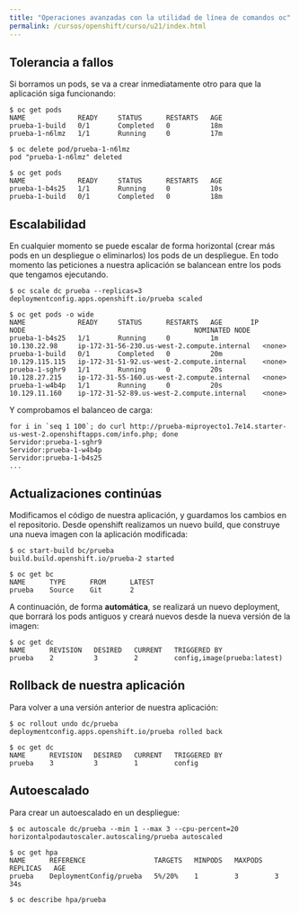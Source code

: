 ```yaml
---
title: "Operaciones avanzadas con la utilidad de línea de comandos oc"
permalink: /cursos/openshift/curso/u21/index.html
---
```


## Tolerancia a fallos

Si borramos un pods, se va a crear inmediatamente otro para que la aplicación siga funcionando:

    $ oc get pods
    NAME             READY     STATUS      RESTARTS   AGE
    prueba-1-build   0/1       Completed   0          18m
    prueba-1-n6lmz   1/1       Running     0          17m
    
    $ oc delete pod/prueba-1-n6lmz
    pod "prueba-1-n6lmz" deleted
    
    $ oc get pods
    NAME             READY     STATUS      RESTARTS   AGE
    prueba-1-b4s25   1/1       Running     0          10s
    prueba-1-build   0/1       Completed   0          18m

## Escalabilidad

En cualquier momento se puede escalar de forma horizontal (crear más pods en un despliegue o eliminarlos) los pods de un despliegue. En todo momento las peticiones a nuestra aplicación se balancean entre los pods que tengamos ejecutando.

    $ oc scale dc prueba --replicas=3
    deploymentconfig.apps.openshift.io/prueba scaled

    $ oc get pods -o wide
    NAME             READY     STATUS      RESTARTS   AGE       IP               NODE                                          NOMINATED NODE
    prueba-1-b4s25   1/1       Running     0          1m        10.130.22.98     ip-172-31-56-230.us-west-2.compute.internal   <none>
    prueba-1-build   0/1       Completed   0          20m       10.129.115.115   ip-172-31-51-92.us-west-2.compute.internal    <none>
    prueba-1-sghr9   1/1       Running     0          20s       10.128.27.215    ip-172-31-55-160.us-west-2.compute.internal   <none>
    prueba-1-w4b4p   1/1       Running     0          20s       10.129.11.160    ip-172-31-52-89.us-west-2.compute.internal    <none>

Y comprobamos el balanceo de carga:

    for i in `seq 1 100`; do curl http://prueba-miproyecto1.7e14.starter-us-west-2.openshiftapps.com/info.php; done
    Servidor:prueba-1-sghr9
    Servidor:prueba-1-w4b4p
    Servidor:prueba-1-b4s25
    ...

## Actualizaciones continúas

Modificamos el código de nuestra aplicación, y guardamos los cambios en el repositorio. Desde openshift realizamos un nuevo build, que construye una nueva imagen con la aplicación modificada:

    $ oc start-build bc/prueba
    build.build.openshift.io/prueba-2 started

    $ oc get bc
    NAME      TYPE      FROM      LATEST
    prueba    Source    Git       2

A continuación, de forma **automática**, se realizará un nuevo deployment, que borrará los pods antiguos y creará nuevos desde la nueva versión de la imagen:

    $ oc get dc
    NAME      REVISION   DESIRED   CURRENT   TRIGGERED BY
    prueba    2          3         2         config,image(prueba:latest)

## Rollback de nuestra aplicación

Para volver a una versión anterior de nuestra aplicación:

    $ oc rollout undo dc/prueba
    deploymentconfig.apps.openshift.io/prueba rolled back
    
    $ oc get dc
    NAME      REVISION   DESIRED   CURRENT   TRIGGERED BY
    prueba    3          3         1         config

## Autoescalado

Para crear un autoescalado en un despliegue:

    $ oc autoscale dc/prueba --min 1 --max 3 --cpu-percent=20
    horizontalpodautoscaler.autoscaling/prueba autoscaled
        
    $ oc get hpa
    NAME      REFERENCE                 TARGETS   MINPODS   MAXPODS   REPLICAS   AGE
    prueba    DeploymentConfig/prueba   5%/20%    1         3         3          34s
    
    $ oc describe hpa/prueba

